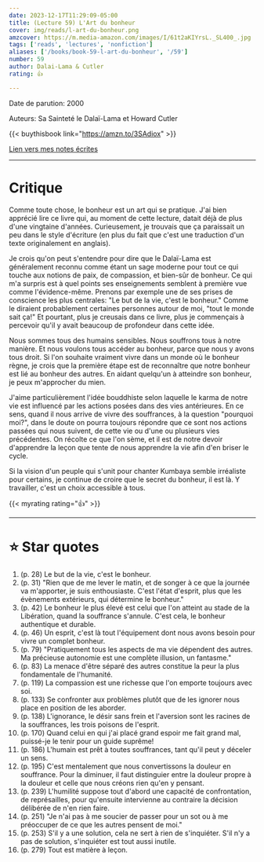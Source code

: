 ```yaml
---
date: 2023-12-17T11:29:09-05:00
title: (Lecture 59) L'Art du bonheur
cover: img/reads/l-art-du-bonheur.png
amzcover: https://m.media-amazon.com/images/I/61t2aKIYrsL._SL400_.jpg
tags: ['reads', 'lectures', 'nonfiction']
aliases: ['/books/book-59-l-art-du-bonheur', '/59']
number: 59
author: Dalai-Lama & Cutler
rating: 👍

---
```


Date de parution: 2000

Auteurs: Sa Sainteté le Dalaï-Lama et Howard Cutler

{{< buythisbook link="https://amzn.to/3SAdiox" >}}

[Lien vers mes notes écrites](https://drive.google.com/file/d/14JSEjUefX_a0C1AkstbJonO2TC9cTyvH/view?usp=sharing)

---

# Critique

Comme toute chose, le bonheur est un art qui se pratique. J'ai bien
apprécié lire ce livre qui, au moment de cette lecture, datait déjà de
plus d'une vingtaine d'années. Curieusement, je trouvais que ça
paraissait un peu dans le style d'écriture (en plus du fait que c'est
une traduction d'un texte originalement en anglais).

Je crois qu'on peut s'entendre pour dire que le Dalaï-Lama est
généralement reconnu comme étant un sage moderne pour tout ce qui touche
aux notions de paix, de compassion, et bien-sûr de bonheur. Ce qui m'a
surpris est à quel points ses enseignements semblent à première vue
comme l'évidence-même. Prenons par exemple une de ses prises de
conscience les plus centrales: "Le but de la vie, c'est le bonheur."
Comme le diraient probablement certaines personnes autour de moi, "tout
le monde sait ça!" Et pourtant, plus je creusais dans ce livre,
plus je commençais à percevoir qu'il y avait beaucoup de profondeur dans
cette idée.

Nous sommes tous des humains sensibles. Nous souffrons tous à notre
manière. Et nous voulons tous accéder au bonheur, parce que nous y avons
tous droit. Si l'on souhaite
vraiment vivre dans un monde où le bonheur règne, je crois que la
première étape est de reconnaître que notre bonheur est lié au bonheur
des autres. En aidant quelqu'un à atteindre son bonheur, je peux
m'approcher du mien.

J'aime particulièrement l'idée bouddhiste selon laquelle le karma de
notre vie est influencé par les actions posées dans des vies
antérieures. En ce sens, quand il nous arrive de vivre des souffrances,
à la question "pourquoi moi?", dans le doute on pourra toujours répondre
que ce sont nos actions passées qui nous suivent, de cette vie ou d'une
ou plusieurs vies précédentes. On récolte ce que
l'on sème, et il est de notre devoir d'apprendre la leçon que tente
de nous apprendre la vie afin d'en briser le cycle.

Si la vision d'un peuple qui s'unit pour chanter Kumbaya semble
irréaliste pour certains, je continue de croire que le secret du
bonheur, il est là. Y travailler, c'est un choix accessible à tous.

{{< myrating rating="👍" >}}

---

# :star: Star quotes

1. (p. 28) Le but de la vie, c'est le bonheur.
1. (p. 31) "Rien que de me lever le matin, et de songer à ce que la
   journée va m'apporter, je suis enthousiaste. C'est l'état d'esprit,
   plus que les évènements extérieurs, qui détermine le bonheur."
1. (p. 42) Le bonheur le plus élevé est celui que l'on atteint au stade
   de la Libération, quand la souffrance s'annule. C'est cela, le
   bonheur authentique et durable.
1. (p. 46) Un esprit, c'est là tout l'équipement dont nous avons besoin
   pour vivre un complet bonheur.
1. (p. 79) "Pratiquement tous les aspects de ma vie dépendent des
   autres. Ma précieuse autonomie est une complète illusion, un
   fantasme."
1. (p. 83) La menace d'être séparé des autres constitue la peur la plus
   fondamentale de l'humanité.
1. (p. 119) La compassion est une richesse que l'on emporte toujours
   avec soi.
1. (p. 133) Se confronter aux problèmes plutôt que de les ignorer nous
   place en position de les aborder.
1. (p. 138) L'ignorance, le désir sans frein et l'aversion sont les
   racines de la souffrances, les trois poisons de l'esprit.
1. (p. 170) Quand celui en qui j'ai placé grand espoir me fait grand
   mal, puissé-je le tenir pour un guide suprême!
1. (p. 186) L'humain est prêt à toutes souffrances, tant qu'il peut y
   déceler un sens.
1. (p. 195) C'est mentalement que nous convertissons la douleur en
   souffrance. Pour la diminuer, il faut distinguier entre la douleur
   propre à la douleur et celle que nous créons rien qu'en y pensant.
1. (p. 239) L'humilité suppose tout d'abord une capacité de
   confrontation, de représailles, pour qu'ensuite intervienne au
   contraire la décision délibérée de n'en rien faire.
1. (p. 251) "Je n'ai pas à me soucier de passer pour un sot ou à me
   préoccuper de ce que les autres pensent de moi."
1. (p. 253) S'il y a une solution, cela ne sert à rien de s'inquiéter.
   S'il n'y a pas de solution, s'inquiéter est tout aussi inutile.
1. (p. 279) Tout est matière à leçon.
